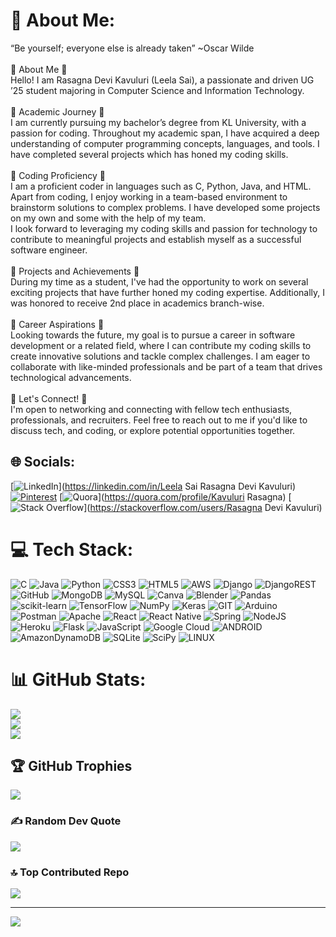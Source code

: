 # 💫 About Me:
“Be yourself; everyone else is already taken” ~Oscar Wilde<br><br>🔹 About Me 🔹<br>Hello! I am Rasagna Devi Kavuluri (Leela Sai), a passionate and driven UG ’25 student majoring in Computer Science and Information Technology. <br><br>🔹 Academic Journey 🔹<br>I am currently pursuing my bachelor’s degree from KL University, with a passion for coding. Throughout my academic span, I have acquired a deep understanding of computer programming concepts, languages, and tools. I have completed several projects which has honed my coding skills. <br><br>🔹 Coding Proficiency 🔹<br>I am a proficient coder in languages such as C, Python, Java, and HTML. Apart from coding, I enjoy working in a team-based environment to brainstorm solutions to complex problems. I have developed some projects on my own and some with the help of my team.<br>I look forward to leveraging my coding skills and passion for technology to contribute to meaningful projects and establish myself as a successful software engineer.<br><br>🔹 Projects and Achievements 🔹<br>During my time as a student, I've had the opportunity to work on several exciting projects that have further honed my coding expertise.  Additionally, I was honored to receive 2nd place in academics branch-wise.<br><br>🔹 Career Aspirations 🔹<br>Looking towards the future, my goal is to pursue a career in software development or a related field, where I can contribute my coding skills to create innovative solutions and tackle complex challenges. I am eager to collaborate with like-minded professionals and be part of a team that drives technological advancements.<br><br>🔹 Let's Connect! 🔹 <br>I'm open to networking and connecting with fellow tech enthusiasts, professionals, and recruiters. Feel free to reach out to me if you'd like to discuss tech, and coding, or explore potential opportunities together.


## 🌐 Socials:
[![LinkedIn](https://img.shields.io/badge/LinkedIn-%230077B5.svg?logo=linkedin&logoColor=white)](https://linkedin.com/in/Leela Sai Rasagna Devi Kavuluri) [![Pinterest](https://img.shields.io/badge/Pinterest-%23E60023.svg?logo=Pinterest&logoColor=white)](https://pinterest.com/RasagnaDeviKavuluri) [![Quora](https://img.shields.io/badge/Quora-%23B92B27.svg?logo=Quora&logoColor=white)](https://quora.com/profile/Kavuluri Rasagna) [![Stack Overflow](https://img.shields.io/badge/-Stackoverflow-FE7A16?logo=stack-overflow&logoColor=white)](https://stackoverflow.com/users/Rasagna Devi Kavuluri) 

# 💻 Tech Stack:
![C](https://img.shields.io/badge/c-%2300599C.svg?style=flat&logo=c&logoColor=white) ![Java](https://img.shields.io/badge/java-%23ED8B00.svg?style=flat&logo=java&logoColor=white) ![Python](https://img.shields.io/badge/python-3670A0?style=flat&logo=python&logoColor=ffdd54) ![CSS3](https://img.shields.io/badge/css3-%231572B6.svg?style=flat&logo=css3&logoColor=white) ![HTML5](https://img.shields.io/badge/html5-%23E34F26.svg?style=flat&logo=html5&logoColor=white) ![AWS](https://img.shields.io/badge/AWS-%23FF9900.svg?style=flat&logo=amazon-aws&logoColor=white) ![Django](https://img.shields.io/badge/django-%23092E20.svg?style=flat&logo=django&logoColor=white) ![DjangoREST](https://img.shields.io/badge/DJANGO-REST-ff1709?style=flat&logo=django&logoColor=white&color=ff1709&labelColor=gray) ![GitHub](https://img.shields.io/badge/GitHub-%23121011.svg?style=flat&logo=github&logoColor=white) ![MongoDB](https://img.shields.io/badge/MongoDB-%234ea94b.svg?style=flat&logo=mongodb&logoColor=white) ![MySQL](https://img.shields.io/badge/mysql-%2300f.svg?style=flat&logo=mysql&logoColor=white) ![Canva](https://img.shields.io/badge/Canva-%2300C4CC.svg?style=flat&logo=Canva&logoColor=white) ![Blender](https://img.shields.io/badge/blender-%23F5792A.svg?style=flat&logo=blender&logoColor=white) ![Pandas](https://img.shields.io/badge/pandas-%23150458.svg?style=flat&logo=pandas&logoColor=white) ![scikit-learn](https://img.shields.io/badge/scikit--learn-%23F7931E.svg?style=flat&logo=scikit-learn&logoColor=white) ![TensorFlow](https://img.shields.io/badge/TensorFlow-%23FF6F00.svg?style=flat&logo=TensorFlow&logoColor=white) ![NumPy](https://img.shields.io/badge/numpy-%23013243.svg?style=flat&logo=numpy&logoColor=white) ![Keras](https://img.shields.io/badge/Keras-%23D00000.svg?style=flat&logo=Keras&logoColor=white) ![GIT](https://img.shields.io/badge/Git-fc6d26?style=flat&logo=git&logoColor=white) ![Arduino](https://img.shields.io/badge/-Arduino-00979D?style=flat&logo=Arduino&logoColor=white) ![Postman](https://img.shields.io/badge/Postman-FF6C37?style=flat&logo=postman&logoColor=white) ![Apache](https://img.shields.io/badge/apache-%23D42029.svg?style=flat&logo=apache&logoColor=white) ![React](https://img.shields.io/badge/react-%2320232a.svg?style=flat&logo=react&logoColor=%2361DAFB) ![React Native](https://img.shields.io/badge/react_native-%2320232a.svg?style=flat&logo=react&logoColor=%2361DAFB) ![Spring](https://img.shields.io/badge/spring-%236DB33F.svg?style=flat&logo=spring&logoColor=white) ![NodeJS](https://img.shields.io/badge/node.js-6DA55F?style=flat&logo=node.js&logoColor=white) ![Heroku](https://img.shields.io/badge/heroku-%23430098.svg?style=flat&logo=heroku&logoColor=white) ![Flask](https://img.shields.io/badge/flask-%23000.svg?style=flat&logo=flask&logoColor=white) ![JavaScript](https://img.shields.io/badge/javascript-%23323330.svg?style=flat&logo=javascript&logoColor=%23F7DF1E) ![Google Cloud](https://img.shields.io/badge/Google%20Cloud-%234285F4.svg?style=flat&logo=google-cloud&logoColor=white) ![ANDROID](https://img.shields.io/badge/android-%2320232a.svg?style=flat&logo=android&logoColor=%a4c639) ![AmazonDynamoDB](https://img.shields.io/badge/Amazon%20DynamoDB-4053D6?style=flat&logo=Amazon%20DynamoDB&logoColor=white) ![SQLite](https://img.shields.io/badge/sqlite-%2307405e.svg?style=flat&logo=sqlite&logoColor=white) ![SciPy](https://img.shields.io/badge/SciPy-%230C55A5.svg?style=flat&logo=scipy&logoColor=%white) ![LINUX](https://img.shields.io/badge/Linux-FCC624?style=flat&logo=linux&logoColor=black)
# 📊 GitHub Stats:
![](https://github-readme-stats.vercel.app/api?username=RasagnadeviK&theme=city_light&hide_border=false&include_all_commits=true&count_private=true)<br/>
![](https://github-readme-streak-stats.herokuapp.com/?user=RasagnadeviK&theme=city_light&hide_border=false)<br/>
![](https://github-readme-stats.vercel.app/api/top-langs/?username=RasagnadeviK&theme=city_light&hide_border=false&include_all_commits=true&count_private=true&layout=compact)

## 🏆 GitHub Trophies
![](https://github-profile-trophy.vercel.app/?username=RasagnadeviK&theme=flat&no-frame=true&no-bg=false&margin-w=4)

### ✍️ Random Dev Quote
![](https://quotes-github-readme.vercel.app/api?type=vetical&theme=light)

### 🔝 Top Contributed Repo
![](https://github-contributor-stats.vercel.app/api?username=RasagnadeviK&limit=5&theme=apprentice&combine_all_yearly_contributions=true)

---
[![](https://visitcount.itsvg.in/api?id=RasagnadeviK&icon=4&color=12)](https://visitcount.itsvg.in)

<!-- Proudly created with GPRM ( https://gprm.itsvg.in ) -->
